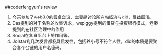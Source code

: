 ##coderfengyun's review
1. 今天参加了web3.0的圆桌会议，主要是讨论所有权经济与did，受益匪浅。
2. Das提到的对于名称的收集诉求，wepiggy提到的借贷与投资银行模式，老秦提到的在社区治理中的作用
3. Social在各自平台上的作用等。
4. Jolstar的几次发言都极具启发性，包括养小号不符合人性，did的本质是要聚合各个公链的用户名密码。
